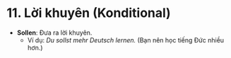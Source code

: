 # 11. Lời khuyên (Konditional)

- **Sollen**: Đưa ra lời khuyên.
    - Ví dụ: _Du sollst mehr Deutsch lernen._ (Bạn nên học tiếng Đức nhiều hơn.)